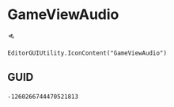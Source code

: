 # GameViewAudio
![](/img/GameViewAudio.png)

``` CSharp
EditorGUIUtility.IconContent("GameViewAudio")
```
## GUID
```
-1260266744470521813
```
